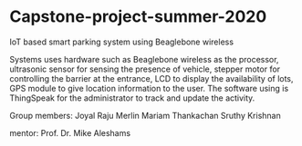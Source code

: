 # Capstone-project-summer-2020
IoT based smart parking system using Beaglebone wireless

Systems uses hardware such as Beaglebone wireless as the processor, ultrasonic sensor for sensing the presence of vehicle, stepper motor for controlling the barrier at the entrance, LCD to display the availability of lots, GPS module to give location information to the user. The software using is ThingSpeak for the administrator to track and update the activity. 

Group members:
Joyal Raju
Merlin Mariam Thankachan
Sruthy Krishnan

mentor:
Prof. Dr. Mike Aleshams
